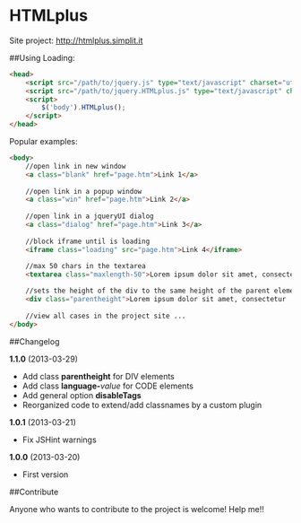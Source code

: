 HTMLplus
==========

Site project: http://htmlplus.simplit.it

##Using
Loading:
```html
<head>
    <script src="/path/to/jquery.js" type="text/javascript" charset="utf-8"></script>
    <script src="/path/to/jquery.HTMLplus.js" type="text/javascript" charset="utf-8"></script>
    <script>
        $('body').HTMLplus();
    </script>
</head>
```

Popular examples:
```html
<body>
    //open link in new window
    <a class="blank" href="page.htm">Link 1</a>
    
    //open link in a popup window
    <a class="win" href="page.htm">Link 2</a>
    
    //open link in a jqueryUI dialog
    <a class="dialog" href="page.htm">Link 3</a>
    
    //block iframe until is loading
    <iframe class="loading" src="page.htm">Link 4</iframe>
    
    //max 50 chars in the textarea
    <textarea class="maxlength-50">Lorem ipsum dolor sit amet, consectetur ...</textarea>

    //sets the height of the div to the same height of the parent element
    <div class="parentheight">Lorem ipsum dolor sit amet, consectetur ...</div>
    
    //view all cases in the project site ...
</body>
```

##Changelog

**1.1.0** (2013-03-29)
* Add class **parentheight** for DIV elements
* Add class **language-**_value_ for CODE elements
* Add general option **disableTags**
* Reorganized code to extend/add classnames by a custom plugin

**1.0.1** (2013-03-21)
* Fix JSHint warnings

**1.0.0** (2013-03-20)
* First version

##Contribute

Anyone who wants to contribute to the project is welcome! Help me!!